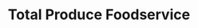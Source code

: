 ---
title: "Total Produce Foodservice"
url: /hereford/total-produce-foodservice/
shop: wholesale
---